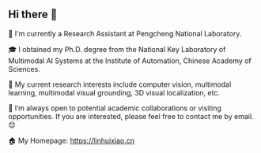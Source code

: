 ## Hi there 👋

:office: I'm currently a Research Assistant at Pengcheng National Laboratory.

:mortar_board: I obtained my Ph.D. degree from the National Key Laboratory of Multimodal AI Systems at the Institute of Automation, Chinese Academy of Sciences.

🔭 My current research interests include computer vision, multimodal learning, multimodal visual grounding, 3D visual localization, etc. 

👯 I’m always open to potential academic collaborations or visiting opportunities. If you are interested, please feel free to contact me by email. :blush:

:house: My Homepage: https://linhuixiao.cn


<!--
**linhuixiao/linhuixiao** is a ✨ _special_ ✨ repository because its `README.md` (this file) appears on your GitHub profile.

Here are some ideas to get you started:

- 🔭 I’m currently working on ...
- 🌱 I’m currently learning ...
- 👯 I’m looking to collaborate on ...
- 🤔 I’m looking for help with ...
- 💬 Ask me about ...
- 📫 How to reach me: ...
- 😄 Pronouns: ...
- ⚡ Fun fact: ...
-->
